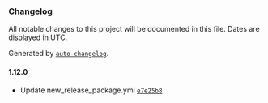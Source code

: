 ### Changelog

All notable changes to this project will be documented in this file. Dates are displayed in UTC.

Generated by [`auto-changelog`](https://github.com/CookPete/auto-changelog).

#### 1.12.0

- Update new_release_package.yml [`e7e25b8`](https://github.com/felipe-frade/github-actions-test-2/commit/e7e25b861b278729593ad96524e0330012e7962e)
